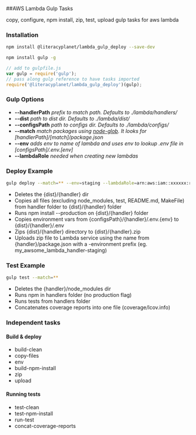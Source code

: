 ##AWS Lambda Gulp Tasks

copy, configure, npm install, zip, test, upload gulp tasks for aws lambda

### Installation

```sh
npm install @literacyplanet/lambda_gulp_deploy --save-dev
```

```sh
npm install gulp -g
```

```js
// add to gulpfile.js
var gulp = require('gulp');
// pass along gulp reference to have tasks imported
require('@literacyplanet/lambda_gulp_deploy')(gulp);
```

### Gulp Options

* **--handlerPath** *prefix to match path. Defaults to ./lambda/handlers/*
* **--dist** *path to dist dir. Defaults to ./lambda/dist/*
* **--configsPath** *path to configs dir. Defaults to ./lambda/configs/*
* **--match** *match packages using [node-glob](https://www.npmjs.com/package/glob). It looks for [handlerPath]/[match]/package.json*
* **--env** *adds env to name of lambda and uses env to lookup .env file in [configsPath]/.env.[env]*
* **--lambdaRole** *needed when creating new lambdas*

### Deploy Example

```sh
gulp deploy --match=** --env=staging --lambdaRole=arn:aws:iam::xxxxxx:role/
```

* Deletes the {dist}/{handler} dir
* Copies all files (excluding node_modules, test, README.md, MakeFile) from handler folder to {dist}/{handler} folder
* Runs npm install --production on {dist}/{handler} folder
* Copies environment vars from {configsPath}/{handler}/.env.{env} to {dist}/{handler}/.env
* Zips {dist}/{handler} directory to {dist}/{handler}.zip
* Uploads zip file to Lambda service using the name from {handler}/package.json with a -environment prefix (eg. my_awsome_lambda_handler-staging)

### Test Example

```sh
gulp test --match=**
```

* Deletes the {handler}/node_modules dir
* Runs npm in handlers folder (no production flag)
* Runs tests from handlers folder
* Concatenates coverage reports into one file (coverage/lcov.info)

### Independent tasks

#### Build & deploy
* build-clean
* copy-files
* env
* build-npm-install
* zip
* upload

#### Running tests
* test-clean
* test-npm-install
* run-test
* concat-coverage-reports
